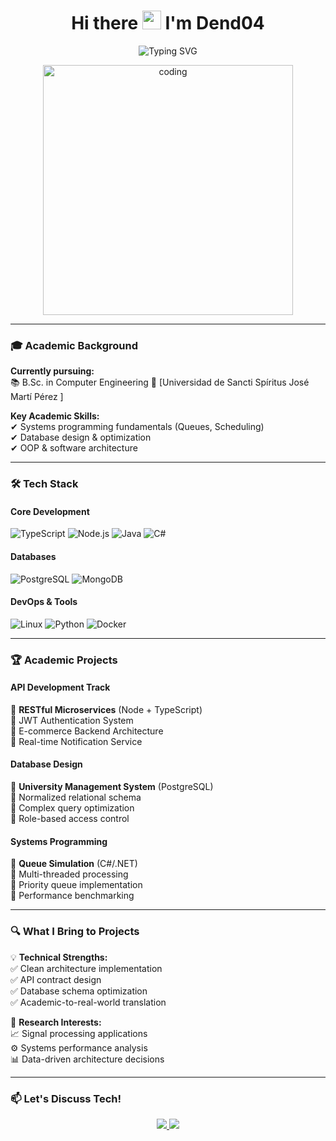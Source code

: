 <h1 align="center"> 
  Hi there 
  <img src="https://raw.githubusercontent.com/aemmadi/aemmadi/master/wave.gif" width="30px">
  I'm Dend04
</h1>

<p align="center">
  <img src="https://readme-typing-svg.herokuapp.com?font=Fira+Code&pause=1000&color=00F72F&center=true&vCenter=true&width=435&lines=Computer+Science+Student;Full+Stack+Developer;API+Architecture+Enthusiast" alt="Typing SVG" />
</p>

<p align="center">
  <img src="https://i.pinimg.com/originals/81/17/2b/81172b3bfb4da5c5f0e53b7f779d7d6e.gif" alt="coding" width="400"/>
</p>

---

### 🎓 Academic Background

**Currently pursuing:**  
📚 B.Sc. in Computer Engineering
🏫 [Universidad de Sancti Spíritus José Martí Pérez ]  

**Key Academic Skills:**  
✔ Systems programming fundamentals (Queues, Scheduling)  
✔ Database design & optimization  
✔ OOP & software architecture  

---

### 🛠 Tech Stack

#### **Core Development**
![TypeScript](https://img.shields.io/badge/TypeScript-3178C6?style=for-the-badge&logo=typescript&logoColor=white)
![Node.js](https://img.shields.io/badge/Node.js-339933?style=for-the-badge&logo=nodedotjs&logoColor=white)
![Java](https://img.shields.io/badge/Java-007396?style=for-the-badge&logo=openjdk&logoColor=white)
![C#](https://img.shields.io/badge/C%23-239120?style=for-the-badge&logo=c-sharp&logoColor=white)

#### **Databases**
![PostgreSQL](https://img.shields.io/badge/PostgreSQL-4169E1?style=for-the-badge&logo=postgresql&logoColor=white)
![MongoDB](https://img.shields.io/badge/MongoDB-47A248?style=for-the-badge&logo=mongodb&logoColor=white)

#### **DevOps & Tools**
![Linux](https://img.shields.io/badge/Linux-FCC624?style=for-the-badge&logo=linux&logoColor=black)
![Python](https://img.shields.io/badge/Python-3776AB?style=for-the-badge&logo=python&logoColor=white)
![Docker](https://img.shields.io/badge/Docker-2496ED?style=for-the-badge&logo=docker&logoColor=white)

---

### 🏆 Academic Projects

#### API Development Track
🔹 **RESTful Microservices** (Node + TypeScript)  
📌 JWT Authentication System  
📌 E-commerce Backend Architecture  
📌 Real-time Notification Service  

#### Database Design
🔹 **University Management System** (PostgreSQL)  
📌 Normalized relational schema  
📌 Complex query optimization  
📌 Role-based access control  

#### Systems Programming
🔹 **Queue Simulation** (C#/.NET)  
📌 Multi-threaded processing  
📌 Priority queue implementation  
📌 Performance benchmarking  

---

### 🔍 What I Bring to Projects

💡 **Technical Strengths:**  
✅ Clean architecture implementation  
✅ API contract design  
✅ Database schema optimization  
✅ Academic-to-real-world translation  

🔬 **Research Interests:**  
📈 Signal processing applications  
⚙️ Systems performance analysis  
📊 Data-driven architecture decisions  

---

### 📫 Let's Discuss Tech!

<p align="center">
  <a href="https://www.linkedin.com/in/dairon-enamorado-bringuez-321361279?utm_source=share&utm_campaign=share_via&utm_content=profile&utm_medium=android_app">
    <img src="https://img.shields.io/badge/LinkedIn-0A66C2?style=for-the-badge&logo=linkedin&logoColor=white"/>
  </a>
  <a href="enamoradodairon@gmail.com">
    <img src="https://img.shields.io/badge/Gmail-EA4335?style=for-the-badge&logo=gmail&logoColor=white"/>
  </a>
</p>
